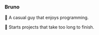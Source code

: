 
  <h3>Bruno</h3>
  <p>🔹 A casual guy that enjoys programming.</p>
  <p>🔹 Starts projects that take too long to finish.</p>
